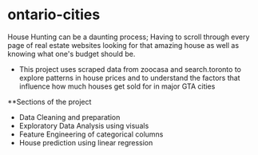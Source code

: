 # ontario-cities
House Hunting can be a daunting process; Having to scroll through every page of real estate websites looking for that amazing house as well as knowing what one's budget should be. 
- This project uses scraped data from zoocasa and search.toronto to explore patterns in house prices and to understand the factors that influence how much houses get sold for in major GTA cities


**Sections of the project
- Data Cleaning and preparation
- Exploratory Data Analysis using visuals
- Feature Engineering of categorical columns
- House prediction using linear regression
